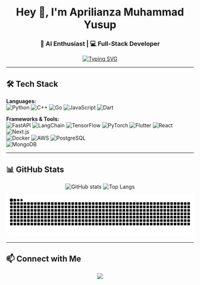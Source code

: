 <!-- Banner / Header -->
<h1 align="center">Hey 👋, I'm Aprilianza Muhammad Yusup</h1>
<h3 align="center">🚀 AI Enthusiast | 💻 Full-Stack Developer</h3>

<!-- Typing effect -->
<p align="center">
  <a href="https://github.com/aprilianza">
    <img src="https://readme-typing-svg.herokuapp.com?font=Fira+Code&duration=3000&pause=1000&color=00C2FF&center=true&vCenter=true&width=600&lines=Building+AI+for+real-world+impact;Exploring+Computer+Vision+%26+NLP;Always+learning+%F0%9F%93%9A" alt="Typing SVG" />
  </a>
</p>

---

## 🛠️ Tech Stack

**Languages:**  
![Python](https://img.shields.io/badge/Python-3776AB?style=for-the-badge&logo=python&logoColor=white) 
![C++](https://img.shields.io/badge/C++-00599C?style=for-the-badge&logo=c%2B%2B&logoColor=white) 
![Go](https://img.shields.io/badge/Go-00ADD8?style=for-the-badge&logo=go&logoColor=white) 
![JavaScript](https://img.shields.io/badge/JavaScript-F7DF1E?style=for-the-badge&logo=javascript&logoColor=black) 
![Dart](https://img.shields.io/badge/Dart-0175C2?style=for-the-badge&logo=dart&logoColor=white)  

**Frameworks & Tools:**  
![FastAPI](https://img.shields.io/badge/FastAPI-009688?style=for-the-badge&logo=fastapi&logoColor=white) 
![LangChain](https://img.shields.io/badge/LangChain-1C3C3C?style=for-the-badge&logo=chainlink&logoColor=white) 
![TensorFlow](https://img.shields.io/badge/TensorFlow-FF6F00?style=for-the-badge&logo=tensorflow&logoColor=white) 
![PyTorch](https://img.shields.io/badge/PyTorch-EE4C2C?style=for-the-badge&logo=pytorch&logoColor=white) 
![Flutter](https://img.shields.io/badge/Flutter-02569B?style=for-the-badge&logo=flutter&logoColor=white) 
![React](https://img.shields.io/badge/React-20232A?style=for-the-badge&logo=react&logoColor=61DAFB) 
![Next.js](https://img.shields.io/badge/Next.js-000000?style=for-the-badge&logo=next.js&logoColor=white)  
![Docker](https://img.shields.io/badge/Docker-2496ED?style=for-the-badge&logo=docker&logoColor=white) 
![AWS](https://img.shields.io/badge/AWS-232F3E?style=for-the-badge&logo=amazon-aws&logoColor=FF9900) 
![PostgreSQL](https://img.shields.io/badge/PostgreSQL-316192?style=for-the-badge&logo=postgresql&logoColor=white)  
![MongoDB](https://img.shields.io/badge/MongoDB-4EA94B?style=for-the-badge&logo=mongodb&logoColor=white) 

---

## 📊 GitHub Stats
<p align="center">
  <img src="https://github-readme-stats.vercel.app/api?username=aprilianza&show_icons=true&theme=tokyonight" alt="GitHub stats" height="180"/>
  <img src="https://github-readme-stats.vercel.app/api/top-langs/?username=aprilianza&layout=compact&theme=tokyonight" alt="Top Langs" height="180"/>
</p>
<picture>
  <source media="(prefers-color-scheme: dark)" srcset="https://raw.githubusercontent.com/aprilianza/aprilianza/output/github-snake-dark.svg" />
  <source media="(prefers-color-scheme: light)" srcset="https://raw.githubusercontent.com/aprilianza/aprilianza/output/github-snake.svg" />
  <img alt="github-snake" src="https://raw.githubusercontent.com/aprilianza/aprilianza/output/github-snake.svg" />
</picture>

---

## 📫 Connect with Me
<p align="center">
  <a href="https://www.linkedin.com/in/aprilianza-yusup">
    <img src="https://img.shields.io/badge/LinkedIn-blue?logo=linkedin&logoColor=white&style=for-the-badge" />
  </a>
</p>

